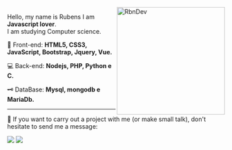 <img src="https://codigofonte.com.br/wp-content/uploads/legado/noticias/programador_02.jpg" min-width="250px" max-width="250px" width="250px" align="right" alt="RbnDev">

<p align="left"> 
  Hello, my name is Rubens I am <strong>Javascript lover</strong>.<br>
  I am studying Computer science.
</p>

<p align="left">
  🦄 Front-end: <strong>HTML5, CSS3, JavaScript, Bootstrap, Jquery, Vue.</strong>
</p>

<p align="left">
  💻 Back-end: <strong>Nodejs, PHP, Python e C.</strong>
</p>

<p align="left">
  🗝️ DataBase: <strong>Mysql, mongodb e MariaDb.</strong>
</p>

<hr>

<p align="left">
  💌 If you want to carry out a project with me (or make small talk), don't hesitate to send me a message: 
</p>

<p align="left">
  <a href="https://api.whatsapp.com/send?phone=5582991175523&text=Olá%20RbnnDev,%20tudo%20bem?" alt="WhatsApp">
  <img src="https://img.shields.io/badge/-WhatsApp-25d366?style=flat-square&labelColor=25d366&logo=whatsapp&logoColor=white&link=https://api.whatsapp.com/send?phone=5582991175523&text=Olá%20RbnnDev,%20tudo%20bem?"/></a>

  <a href="https://www.instagram.com/rbnn1/" alt="Instagram">
  <img src="https://img.shields.io/badge/-Instagram-DF0174?style=flat-square&labelColor=DF0174&logo=instagram&logoColor=white&link=https://www.instagram.com/rbnn1/"/></a>
</p>  
